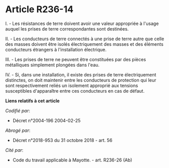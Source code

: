 # Article R236-14

I. - Les résistances de terre doivent avoir une valeur appropriée à l'usage auquel les prises de terre correspondantes sont
destinées.

II. - Les conducteurs de terre connectés à une prise de terre autre que celle des masses doivent être isolés électriquement
des masses et des éléments conducteurs étrangers à l'installation électrique.

III. - Les prises de terre ne peuvent être constituées par des pièces métalliques simplement plongées dans l'eau.

IV. - Si, dans une installation, il existe des prises de terre électriquement distinctes, on doit maintenir entre les
conducteurs de protection qui leur sont respectivement reliés un isolement approprié aux tensions susceptibles d'apparaître
entre ces conducteurs en cas de défaut.

**Liens relatifs à cet article**

_Codifié par_:

  - Décret n°2004-196 2004-02-25

_Abrogé par_:

  - Décret n°2018-953 du 31 octobre 2018 - art. 56

_Cité par_:

  - Code du travail applicable à Mayotte. - art. R236-26 (Ab)
